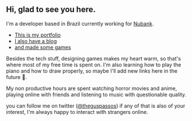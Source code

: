 ## Hi, glad to see you here.

I'm a developer based in Brazil currently working for [Nubank](https://nubank.com.br/).

- [This is my portfolio](https://theguspassos.github.io)
- [I also have a blog](https://acadev.hashnode.dev/)
- [and made some games](https://theguspassos.itch.io)

Besides the tech stuff, designing games makes my heart warm, so that's where most of my free time is spent on. I'm also learning how to play the piano and how to draw properly, so maybe I'll add new links here in the future 🧐.

My non productive hours are spent watching horror movies and anime, playing online with friends and listening to music with questionable quality.

you can follow me on twitter ([@theguspassos](https://twitter.com/_guspassos)) if any of that is also of your interest, I'm always happy to interact with strangers online.
